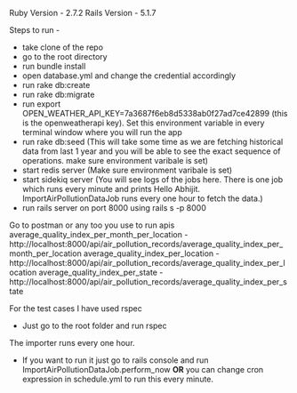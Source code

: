 Ruby Version - 2.7.2
Rails Version - 5.1.7

Steps to run - 
- take clone of the repo
- go to the root directory
- run bundle install
- open database.yml and change the credential accordingly
- run rake db:create
- run rake db:migrate
- run export OPEN_WEATHER_API_KEY=7a3687f6eb8d5338ab0f27ad7ce42899 (this is the openweatherapi key). Set this environment variable in every terminal window where you will run the app
- run rake db:seed (This will take some time as we are fetching historical data from last 1 year and you will be able to see the exact sequence of operations. make sure environment varibale is set)
- start redis server (Make sure environment varibale is set)
- start sidekiq server (You will see logs of the jobs here. There is one job which runs every minute and prints Hello Abhijit. ImportAirPollutionDataJob runs every one hour to fetch the data.)
- run rails server on port 8000 using rails s -p 8000

Go to postman or any too you use to run apis
average_quality_index_per_month_per_location - http://localhost:8000/api/air_pollution_records/average_quality_index_per_month_per_location
average_quality_index_per_location - http://localhost:8000/api/air_pollution_records/average_quality_index_per_location
average_quality_index_per_state - http://localhost:8000/api/air_pollution_records/average_quality_index_per_state

For the test cases I have used rspec
-  Just go to the root folder and run rspec

The importer runs every one hour. 
- If you want to run it just go to rails console and run ImportAirPollutionDataJob.perform_now **OR** you can change cron expression in schedule.yml to run this every minute.



